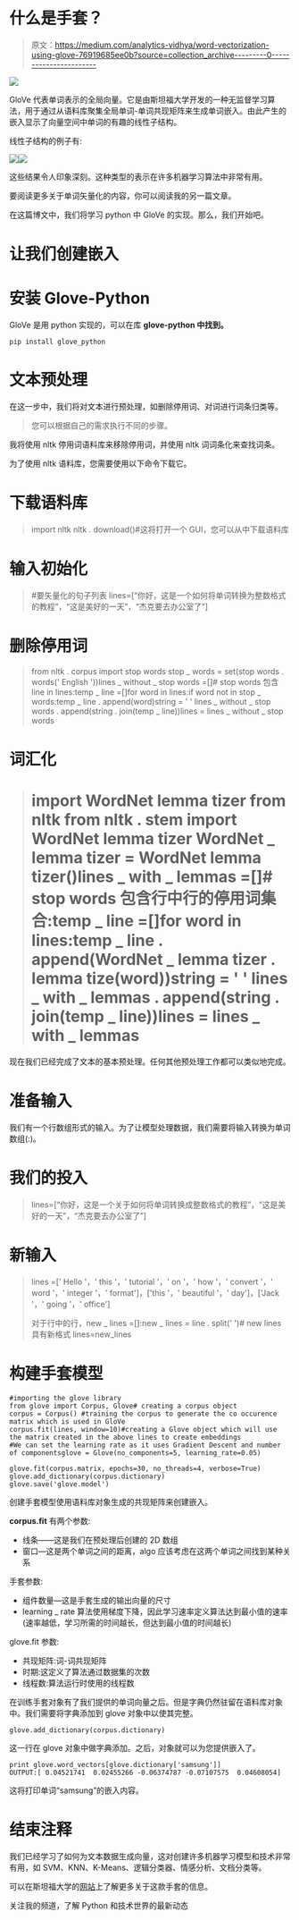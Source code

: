 # 什么是手套？

> 原文：<https://medium.com/analytics-vidhya/word-vectorization-using-glove-76919685ee0b?source=collection_archive---------0----------------------->

![](img/f13b516a4bc976cbd4c510c579e42a54.png)

GloVe 代表单词表示的全局向量。它是由斯坦福大学开发的一种无监督学习算法，用于通过从语料库聚集全局单词-单词共现矩阵来生成单词嵌入。由此产生的嵌入显示了向量空间中单词的有趣的线性子结构。

线性子结构的例子有:

![](img/da242f9b140100f711ae2325f6128615.png)![](img/8ffc16a13f53d6061931fd8da8723780.png)

这些结果令人印象深刻。这种类型的表示在许多机器学习算法中非常有用。

要阅读更多关于单词矢量化的内容，你可以阅读我的另一篇文章。

在这篇博文中，我们将学习 python 中 GloVe 的实现。那么，我们开始吧。

# 让我们创建嵌入

# 安装 Glove-Python

GloVe 是用 python 实现的，可以在库 **glove-python 中找到。**

```
pip install glove_python
```

# 文本预处理

在这一步中，我们将对文本进行预处理，如删除停用词、对词进行词条归类等。

> 您可以根据自己的需求执行不同的步骤。

我将使用 nltk 停用词语料库来移除停用词，并使用 nltk 词词条化来查找词条。

为了使用 nltk 语料库，您需要使用以下命令下载它。

# 下载语料库

> import nltk nltk . download()#这将打开一个 GUI，您可以从中下载语料库

# 输入初始化

> #要矢量化的句子列表 lines=[“你好，这是一个如何将单词转换为整数格式的教程”，“这是美好的一天”，“杰克要去办公室了”]

# 删除停用词

> from nltk . corpus import stop words stop _ words = set(stop words . words(' English '))lines _ without _ stop words =[]# stop words 包含 line in lines:temp _ line =[]for word in lines:if word not in stop _ words:temp _ line . append(word)string = ' ' lines _ without _ stop words . append(string . join(temp _ line))lines = lines _ without _ stop words

# 词汇化

> # import WordNet lemma tizer from nltk from nltk . stem import WordNet lemma tizer WordNet _ lemma tizer = WordNet lemma tizer()lines _ with _ lemmas =[]# stop words 包含行中行的停用词集合:temp _ line =[]for word in lines:temp _ line . append(WordNet _ lemma tizer . lemma tize(word))string = ' ' lines _ with _ lemmas . append(string . join(temp _ line))lines = lines _ with _ lemmas

现在我们已经完成了文本的基本预处理。任何其他预处理工作都可以类似地完成。

# 准备输入

我们有一个行数组形式的输入。为了让模型处理数据，我们需要将输入转换为单词数组(:\)。

# 我们的投入

> lines=[“你好，这是一个关于如何将单词转换成整数格式的教程”，“这是美好的一天”，“杰克要去办公室了”]

# 新输入

> lines =[' Hello '，' this '，' tutorial '，' on '，' how '，' convert '，' word '，' integer '，' format']，['this '，' beautiful '，' day']，['Jack '，' going '，' office']
> 
> 对于行中的行，new _ lines =[]:new _ lines = line . split(' ')# new lines 具有新格式 lines=new_lines

# 构建手套模型

```
#importing the glove library
from glove import Corpus, Glove# creating a corpus object
corpus = Corpus() #training the corpus to generate the co occurence matrix which is used in GloVe
corpus.fit(lines, window=10)#creating a Glove object which will use the matrix created in the above lines to create embeddings
#We can set the learning rate as it uses Gradient Descent and number of componentsglove = Glove(no_components=5, learning_rate=0.05)

glove.fit(corpus.matrix, epochs=30, no_threads=4, verbose=True)
glove.add_dictionary(corpus.dictionary)
glove.save('glove.model')
```

创建手套模型使用语料库对象生成的共现矩阵来创建嵌入。

**corpus.fit** 有两个参数:

*   线条——这是我们在预处理后创建的 2D 数组
*   窗口—这是两个单词之间的距离，algo 应该考虑在这两个单词之间找到某种关系

手套参数:

*   组件数量—这是手套生成的输出向量的尺寸
*   learning _ rate 算法使用梯度下降，因此学习速率定义算法达到最小值的速率(速率越低，学习所需的时间越长，但达到最小值的时间越长)

glove.fit 参数:

*   共现矩阵:词-词共现矩阵
*   时期:这定义了算法通过数据集的次数
*   线程数:算法运行时使用的线程数

在训练手套对象有了我们提供的单词向量之后。但是字典仍然驻留在语料库对象中。我们需要将字典添加到 glove 对象中以使其完整。

```
glove.add_dictionary(corpus.dictionary)
```

这一行在 glove 对象中做字典添加。之后，对象就可以为您提供嵌入了。

```
print glove.word_vectors[glove.dictionary['samsung']]
OUTPUT:[ 0.04521741  0.02455266 -0.06374787 -0.07107575  0.04608054]
```

这将打印单词“samsung”的嵌入内容。

# 结束注释

我们已经学习了如何为文本数据生成向量，这对创建许多机器学习模型和技术非常有用，如 SVM、KNN、K-Means、逻辑分类器、情感分析、文档分类等。

可以在斯坦福大学的[网站](https://nlp.stanford.edu/projects/glove/)上了解更多关于这款手套的信息。

关注我的频道，了解 Python 和技术世界的最新动态